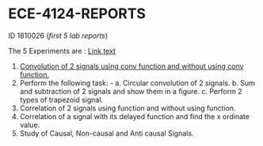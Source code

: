 # ECE-4124-REPORTS
 ID 1810026 (*first 5 lab reports*)

 The 5 Experiments are :
[Link text](https://website-name.com)
 1. [Convolution of 2 signals using conv function and without using conv function.](https://github.com/mahbuba26/ECE-4124-REPORTS/blob/main/ECE_4124%20LAB%201/ECE%204124_LAB1%20markdown/ECE%204124_LAB1.md)
 2. Perform the following task: -
          a. Circular convolution of 2 signals.
          b. Sum and subtraction of 2 signals and show them in a figure.
          c. Perform 2 types of trapezoid signal.
3. Correlation of 2 signals using function and without using function.
4. Correlation of a signal with its delayed function and find the x ordinate value.
5. Study of Causal, Non-causal and Anti causal Signals.
